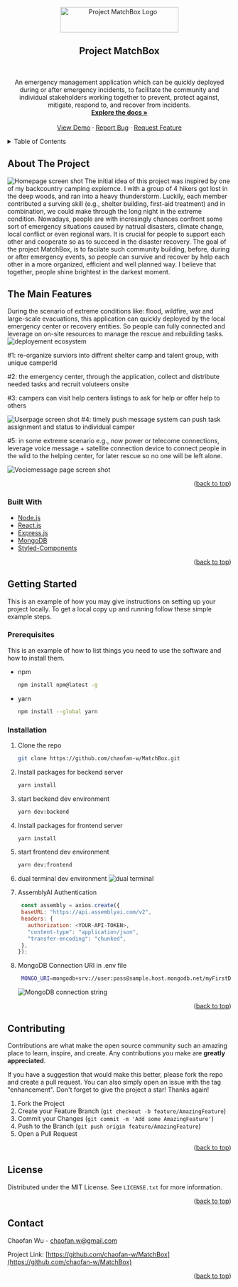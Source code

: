 <div id="top"></div>

<!-- PROJECT LOGO -->

<br />
<div align="center">
  <a href="https://github.com/chaofan-w/MatchBox">
    <img src="./frontend/public/screenshots/MatchBox-Logo-white.png" alt="Project MatchBox Logo" width="266" height="57">
  </a>

<br />
<h2 align="center">Project MatchBox</h2>
<br />

  <p align="center">
    An emergency management application which can be quickly deployed during or after emergency incidents, to facilitate the community and individual stakeholders working together to prevent, protect against, mitigate, respond to, and recover from incidents.
    <br />
    <a href="https://github.com/chaofan-w/MatchBox"><strong>Explore the docs »</strong></a>
    <br />
    <br />
    <a href="https://github.com/chaofan-w/MatchBox">View Demo</a>
    ·
    <a href="https://github.com/chaofan-w/MatchBox/issues">Report Bug</a>
    ·
    <a href="https://github.com/chaofan-w/MatchBox/issues">Request Feature</a>
  </p>
</div>

<!-- TABLE OF CONTENTS -->
<details>
  <summary>Table of Contents</summary>
  <ol>
    <li>
      <a href="#about-the-project">About The Project</a>
      <li><a href="#the-main-features">The Main Features</a></li>
      <ul>
        <li><a href="#built-with">Built With</a></li>
      </ul>
    </li>
    <li>
      <a href="#getting-started">Getting Started</a>
      <ul>
        <li><a href="#prerequisites">Prerequisites</a></li>
        <li><a href="#installation">Installation</a></li>
      </ul>
    </li>
    <!-- <li><a href="#roadmap">Roadmap</a></li> -->
    <li><a href="#contributing">Contributing</a></li>
    <li><a href="#license">License</a></li>
    <li><a href="#contact">Contact</a></li>
    <!-- <li><a href="#acknowledgments">Acknowledgments</a></li> -->
  </ol>
</details>

<!-- ABOUT THE PROJECT -->

## About The Project

![Homepage screen shot][hompepage-screenshot]
The initial idea of this project was inspired by one of my backcountry camping expiernce.
I with a group of 4 hikers got lost in the deep woods, and ran into a heavy thunderstorm.
Luckily, each member contributed a surving skill (e.g., shelter building, first-aid treatment) and in combination, we could make through the long night in the extreme condition.
Nowadays, people are with incresingly chances confront some sort of emergency situations caused by natrual disasters, climate change, local conflict or even regional wars.
It is crucial for people to support each other and cooperate so as to succeed in the disaster recovery.
The goal of the project MatchBox, is to facilate such community building, before, during or after emergency events, so people can survive and recover by help each other in a more organized, efficient and well planned way.
I believe that together, people shine brightest in the darkest moment.

<!-- Main Features -->

## The Main Features

During the scenario of extreme conditions like: flood, wildfire, war and large-scale evacuations,
this application can quickly deployed by the local emergency center or recovery entities. So people can fully connected and leverage on on-site resources to manage the rescue and rebuilding tasks.
![deployement ecosystem][ecosystem-screenshot]

#1: re-organize surviors into diffrent shelter camp and talent group, with unique camperId

#2: the emergency center, through the application, collect and distribute needed tasks and recruit voluteers onsite

#3: campers can visit help centers listings to ask for help or offer help to others

![Userpage screen shot][user-page-screenshot]
#4: timely push message system can push task assignment and status to individual camper

#5: in some extreme scenario e.g., now power or telecome connections, leverage voice message + satellite connection device to connect people in the wild to the helping center, for later rescue so no one will be left alone.

![Vociemessage page screen shot][voicemsg-screenshot]

<p align="right">(<a href="#top">back to top</a>)</p>

### Built With

- [Node.js](https://nodejs.org/)
- [React.js](https://reactjs.org/)
- [Express.js](https://expressjs.com/)
- [MongoDB](https://www.mongodb.com/)
- [Styled-Components](https://styled-components.com/)

<p align="right">(<a href="#top">back to top</a>)</p>

<!-- GETTING STARTED -->

## Getting Started

This is an example of how you may give instructions on setting up your project locally.
To get a local copy up and running follow these simple example steps.

### Prerequisites

This is an example of how to list things you need to use the software and how to install them.

- npm
  ```sh
  npm install npm@latest -g
  ```
- yarn
  ```sh
  npm install --global yarn
  ```

### Installation

1. Clone the repo
   ```sh
   git clone https://github.com/chaofan-w/MatchBox.git
   ```
2. Install packages for beckend server
   ```sh
   yarn install
   ```
3. start beckend dev environment
   ```sh
   yarn dev:backend
   ```
4. Install packages for frontend server
   ```sh
   yarn install
   ```
5. start frontend dev environment

   ```sh
   yarn dev:frontend
   ```

6. dual terminal dev environment
   ![dual terminal](./frontend/public/screenshots/dual-terminal.png)

7. AssemblyAI Authentication
   ```js
    const assembly = axios.create({
    baseURL: "https://api.assemblyai.com/v2",
    headers: {
      authorization: <YOUR-API-TOKEN>,
      "content-type": "application/json",
      "transfer-encoding": "chunked",
    },
   });
   ```
8. MongoDB Connection URI in .env file
   ```sh
    MONGO_URI=mongodb+srv://user:pass@sample.host.mongodb.net/myFirstDatabase?retryWrites=true&w=majority
   ```
   ![MongoDB connection string][mongodb-screenshot]

<p align="right">(<a href="#top">back to top</a>)</p>

## Contributing

Contributions are what make the open source community such an amazing place to learn, inspire, and create. Any contributions you make are **greatly appreciated**.

If you have a suggestion that would make this better, please fork the repo and create a pull request. You can also simply open an issue with the tag "enhancement".
Don't forget to give the project a star! Thanks again!

1. Fork the Project
2. Create your Feature Branch (`git checkout -b feature/AmazingFeature`)
3. Commit your Changes (`git commit -m 'Add some AmazingFeature'`)
4. Push to the Branch (`git push origin feature/AmazingFeature`)
5. Open a Pull Request

<p align="right">(<a href="#top">back to top</a>)</p>

<!-- LICENSE -->

## License

Distributed under the MIT License. See `LICENSE.txt` for more information.

<p align="right">(<a href="#top">back to top</a>)</p>

<!-- CONTACT -->

## Contact

Chaofan Wu - chaofan.w@gmail.com

Project Link: [https://github.com/chaofan-w/MatchBox](https://github.com/chaofan-w/MatchBox)

<p align="right">(<a href="#top">back to top</a>)</p>

<!-- ACKNOWLEDGMENTS -->

<!-- ## Acknowledgments

- []()
- []()
- []()

<p align="right">(<a href="#top">back to top</a>)</p> -->

<!-- MARKDOWN LINKS & IMAGES -->
<!-- https://www.markdownguide.org/basic-syntax/#reference-style-links -->

[contributors-shield]: https://img.shields.io/github/contributors/chaofan-w/MatchBox.svg?style=for-the-badge
[contributors-url]: https://github.com/chaofan-w/MatchBox/graphs/contributors
[forks-shield]: https://img.shields.io/github/forks/chaofan-w/MatchBox.svg?style=for-the-badge
[forks-url]: https://github.com/chaofan-w/MatchBox/network/members
[stars-shield]: https://img.shields.io/github/stars/chaofan-w/MatchBox.svg?style=for-the-badge
[stars-url]: https://github.com/chaofan-w/MatchBox/stargazers
[issues-shield]: https://img.shields.io/github/issues/chaofan-w/MatchBox.svg?style=for-the-badge
[issues-url]: https://github.com/chaofan-w/MatchBox/issues
[license-shield]: https://img.shields.io/github/license/chaofan-w/MatchBox.svg?style=for-the-badge
[license-url]: https://github.com/chaofan-w/MatchBox/blob/master/LICENSE.txt
[linkedin-shield]: https://img.shields.io/badge/-LinkedIn-black.svg?style=for-the-badge&logo=linkedin&colorB=555
[linkedin-url]: https://linkedin.com/in/chaofanwu
[hompepage-screenshot]: ./frontend/public/screenshots/home-page.png
[user-page-screenshot]: ./frontend/public/screenshots/camper_page_inbox.png
[voicemsg-screenshot]: ./frontend/public/screenshots/vo-message-listing.png
[ecosystem-screenshot]: ./frontend/public/screenshots/deployment-ecosystem.png
[mongodb-screenshot]: ./frontend/public/screenshots/connection-string-parts.png
